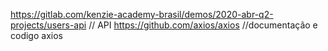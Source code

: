 https://gitlab.com/kenzie-academy-brasil/demos/2020-abr-q2-projects/users-api     // API
https://github.com/axios/axios     //documentação e codigo axios
